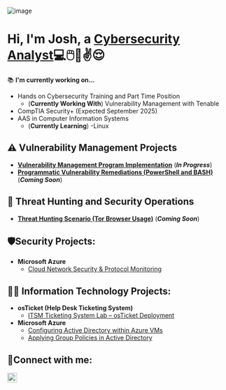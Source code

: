 ![image](https://github.com/user-attachments/assets/7a345385-182c-4aac-aafa-95f29fe82de5)


<h1>Hi, I'm Josh, a <a href="https://www.linkedin.com/in/joshuaschlegel/">Cybersecurity Analyst</a>💻🖱️📱✌️😌</h1>

📚 **I'm currently working on...**
- Hands on Cybersecurity Training and Part Time Position
    - (**Currently Working With**) Vulnerability Management with Tenable
- CompTIA Security+ (Expected September 2025)
- AAS in Computer Information Systems
    - (**Currently Learning**) -Linux

## ⚠️ Vulnerability Management Projects

- **[Vulnerability Management Program Implementation](https://github.com/joshuaschlegel/vulnerability-management-program)** (***In Progress***)
- **[Programmatic Vulnerability Remediations (PowerShell and BASH)](https://github.com/joshuaschlegel/programmatic-vulnerability-remediations)** (***Coming Soon***)

## 🚨 Threat Hunting and Security Operations

- **[Threat Hunting Scenario (Tor Browser Usage)](https://github.com/joshuaschlegel/threat-hunting-scenario-tor)** (***Coming Soon***)

<h2>🛡️Security Projects:</h2>

- <b>Microsoft Azure</b>
    - [Cloud Network Security & Protocol Monitoring](https://github.com/JoshuaSchlegel/azure-network-protocols) 

<h2>👨‍💻 Information Technology Projects:</h2>

- <b>osTicket (Help Desk Ticketing System)</b>
  - [ITSM Ticketing System Lab – osTicket Deployment](https://github.com/JoshuaSchlegel/osticket-prereqs) 
- <b>Microsoft Azure</b>
  - [Configuring Active Directory within Azure VMs](https://github.com/JoshuaSchlegel/configure-ad) 
  - [Applying Group Policies in Active Directory](https://github.com/JoshuaSchlegel/group-policy-ad) 
  
    

<h2>🤳Connect with me:</h2>

[<img align="left" alt="Josh | LinkedIn" width="22px" src="https://cdn.jsdelivr.net/npm/simple-icons@v3/icons/linkedin.svg" />][linkedin]

[linkedin]: https://www.linkedin.com/in/joshuaschlegel/
